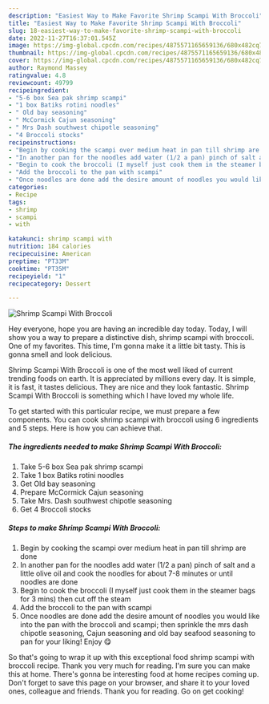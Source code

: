 ```yaml
---
description: "Easiest Way to Make Favorite Shrimp Scampi With Broccoli"
title: "Easiest Way to Make Favorite Shrimp Scampi With Broccoli"
slug: 18-easiest-way-to-make-favorite-shrimp-scampi-with-broccoli
date: 2022-11-27T16:37:01.545Z
image: https://img-global.cpcdn.com/recipes/4875571165659136/680x482cq70/shrimp-scampi-with-broccoli-recipe-main-photo.jpg
thumbnail: https://img-global.cpcdn.com/recipes/4875571165659136/680x482cq70/shrimp-scampi-with-broccoli-recipe-main-photo.jpg
cover: https://img-global.cpcdn.com/recipes/4875571165659136/680x482cq70/shrimp-scampi-with-broccoli-recipe-main-photo.jpg
author: Raymond Massey
ratingvalue: 4.8
reviewcount: 49799
recipeingredient:
- "5-6 box Sea pak shrimp scampi"
- "1 box Batiks rotini noodles"
- " Old bay seasoning"
- " McCormick Cajun seasoning"
- " Mrs Dash southwest chipotle seasoning"
- "4 Broccoli stocks"
recipeinstructions:
- "Begin by cooking the scampi over medium heat in pan till shrimp are done"
- "In another pan for the noodles add water (1/2 a pan) pinch of salt and a little olive oil and cook the noodles for about 7-8 minutes or until noodles are done"
- "Begin to cook the broccoli (I myself just cook them in the steamer bags for 3 mins) then cut off the steam"
- "Add the broccoli to the pan with scampi"
- "Once noodles are done add the desire amount of noodles you would like into the pan with the broccoli and scampi; then sprinkle the mrs dash chipotle seasoning, Cajun seasoning and old bay seafood seasoning to pan for your liking! Enjoy 😋"
categories:
- Recipe
tags:
- shrimp
- scampi
- with

katakunci: shrimp scampi with 
nutrition: 184 calories
recipecuisine: American
preptime: "PT33M"
cooktime: "PT35M"
recipeyield: "1"
recipecategory: Dessert

---
```



![Shrimp Scampi With Broccoli](https://img-global.cpcdn.com/recipes/4875571165659136/680x482cq70/shrimp-scampi-with-broccoli-recipe-main-photo.jpg)

Hey everyone, hope you are having an incredible day today. Today, I will show you a way to prepare a distinctive dish, shrimp scampi with broccoli. One of my favorites. This time, I'm gonna make it a little bit tasty. This is gonna smell and look delicious.

Shrimp Scampi With Broccoli is one of the most well liked of current trending foods on earth. It is appreciated by millions every day. It is simple, it is fast, it tastes delicious. They are nice and they look fantastic. Shrimp Scampi With Broccoli is something which I have loved my whole life.




To get started with this particular recipe, we must prepare a few components. You can cook shrimp scampi with broccoli using 6 ingredients and 5 steps. Here is how you can achieve that.

<!--inarticleads1-->

##### The ingredients needed to make Shrimp Scampi With Broccoli:

1. Take 5-6 box Sea pak shrimp scampi
1. Take 1 box Batiks rotini noodles
1. Get  Old bay seasoning
1. Prepare  McCormick Cajun seasoning
1. Take  Mrs. Dash southwest chipotle seasoning
1. Get 4 Broccoli stocks




<!--inarticleads2-->

##### Steps to make Shrimp Scampi With Broccoli:

1. Begin by cooking the scampi over medium heat in pan till shrimp are done
1. In another pan for the noodles add water (1/2 a pan) pinch of salt and a little olive oil and cook the noodles for about 7-8 minutes or until noodles are done
1. Begin to cook the broccoli (I myself just cook them in the steamer bags for 3 mins) then cut off the steam
1. Add the broccoli to the pan with scampi
1. Once noodles are done add the desire amount of noodles you would like into the pan with the broccoli and scampi; then sprinkle the mrs dash chipotle seasoning, Cajun seasoning and old bay seafood seasoning to pan for your liking! Enjoy 😋




So that's going to wrap it up with this exceptional food shrimp scampi with broccoli recipe. Thank you very much for reading. I'm sure you can make this at home. There's gonna be interesting food at home recipes coming up. Don't forget to save this page on your browser, and share it to your loved ones, colleague and friends. Thank you for reading. Go on get cooking!
